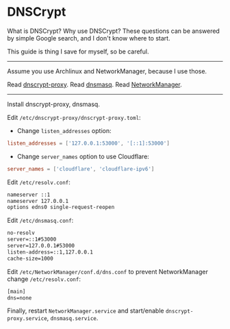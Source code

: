 # DNSCrypt

What is DNSCrypt? Why use DNSCrypt? These questions can be answered by simple Google search, and I don't know where to start.

This guide is thing I save for myself, so be careful.

---

Assume you use Archlinux and NetworkManager, because I use those.

Read [dnscrypt-proxy](https://wiki.archlinux.org/index.php/Dnscrypt-proxy).
Read [dnsmasq](https://wiki.archlinux.org/index.php/Dnsmasq).
Read [NetworkManager](https://wiki.archlinux.org/index.php/NetworkManager).

---

Install dnscrypt-proxy, dnsmasq.

Edit `/etc/dnscrypt-proxy/dnscrypt-proxy.toml`:

- Change `listen_addresses` option:

```toml
listen_addresses = ['127.0.0.1:53000', '[::1]:53000']
```

- Change `server_names` option to use Cloudflare:

```toml
server_names = ['cloudflare', 'cloudflare-ipv6']
```

Edit `/etc/resolv.conf`:

```txt
nameserver ::1
nameserver 127.0.0.1
options edns0 single-request-reopen
```

Edit `/etc/dnsmasq.conf`:

```txt
no-resolv
server=::1#53000
server=127.0.0.1#53000
listen-address=::1,127.0.0.1
cache-size=1000
```

Edit `/etc/NetworkManager/conf.d/dns.conf` to prevent NetworkManager change `/etc/resolv.conf`:

```txt
[main]
dns=none
```

Finally, restart `NetworkManager.service` and start/enable `dnscrypt-proxy.service`, `dnsmasq.service`.
